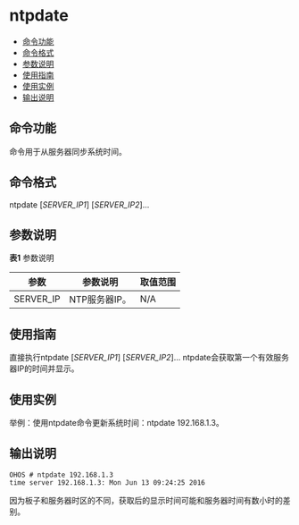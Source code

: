 # ntpdate

- [命令功能](#命令功能)
- [命令格式](#命令格式)
- [参数说明](#参数说明)
- [使用指南](#使用指南)
- [使用实例](#使用实例)
- [输出说明](#输出说明)

## 命令功能

命令用于从服务器同步系统时间。


## 命令格式

ntpdate [_SERVER_IP1_] [_SERVER_IP2_]...


## 参数说明

**表1** 参数说明

| 参数 | 参数说明 | 取值范围 | 
| -------- | -------- | -------- |
| SERVER_IP | NTP服务器IP。 | N/A | 


## 使用指南

直接执行ntpdate [_SERVER_IP1_] [_SERVER_IP2_]... ntpdate会获取第一个有效服务器IP的时间并显示。


## 使用实例

举例：使用ntpdate命令更新系统时间：ntpdate 192.168.1.3。


## 输出说明

```
OHOS # ntpdate 192.168.1.3
time server 192.168.1.3: Mon Jun 13 09:24:25 2016
```

因为板子和服务器时区的不同，获取后的显示时间可能和服务器时间有数小时的差别。
